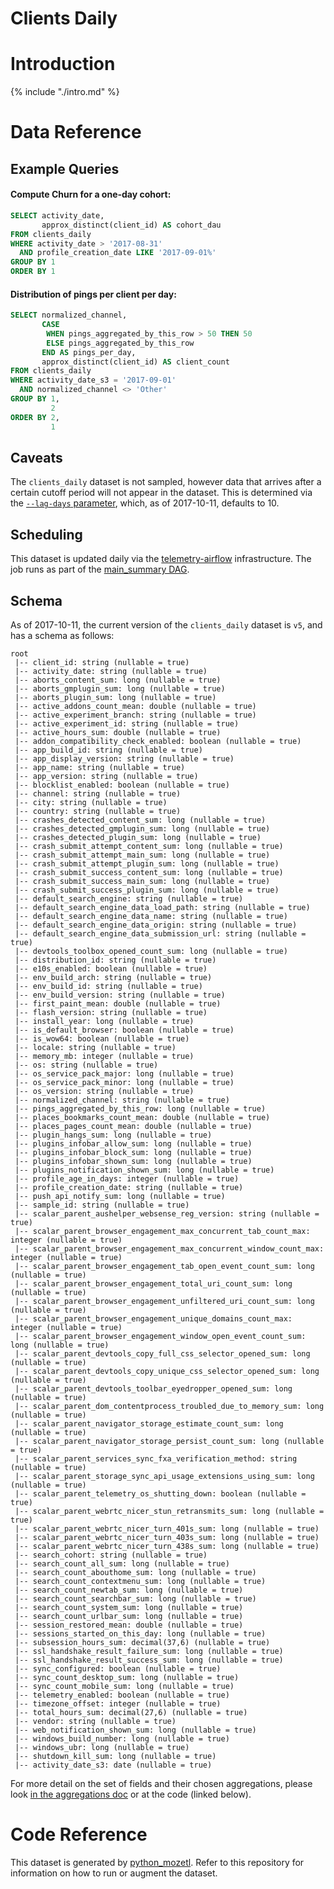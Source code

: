 # Clients Daily

<!-- toc -->

# Introduction

{% include "./intro.md" %}

# Data Reference

## Example Queries

#### Compute Churn for a one-day cohort:

```sql
SELECT activity_date,
       approx_distinct(client_id) AS cohort_dau
FROM clients_daily
WHERE activity_date > '2017-08-31'
  AND profile_creation_date LIKE '2017-09-01%'
GROUP BY 1
ORDER BY 1
```

#### Distribution of pings per client per day:

```sql
SELECT normalized_channel,
       CASE
        WHEN pings_aggregated_by_this_row > 50 THEN 50
        ELSE pings_aggregated_by_this_row
       END AS pings_per_day,
       approx_distinct(client_id) AS client_count
FROM clients_daily
WHERE activity_date_s3 = '2017-09-01'
  AND normalized_channel <> 'Other'
GROUP BY 1,
         2
ORDER BY 2,
         1
```

## Caveats

The `clients_daily` dataset is not sampled, however data that arrives after
a certain cutoff period will not appear in the dataset. This is determined
via the [`--lag-days` parameter](https://github.com/mozilla/python_mozetl/blob/master/mozetl/clientsdaily/rollup.py#L181),
which, as of 2017-10-11, defaults to 10.

## Scheduling

This dataset is updated daily via the
[telemetry-airflow](https://github.com/mozilla/telemetry-airflow) infrastructure.
The job runs as part of the [main_summary DAG](https://github.com/mozilla/telemetry-airflow/blob/master/dags/main_summary.py#L160).

## Schema

As of 2017-10-11, the current version of the `clients_daily` dataset is `v5`, and has a schema as follows:

```
root
 |-- client_id: string (nullable = true)
 |-- activity_date: string (nullable = true)
 |-- aborts_content_sum: long (nullable = true)
 |-- aborts_gmplugin_sum: long (nullable = true)
 |-- aborts_plugin_sum: long (nullable = true)
 |-- active_addons_count_mean: double (nullable = true)
 |-- active_experiment_branch: string (nullable = true)
 |-- active_experiment_id: string (nullable = true)
 |-- active_hours_sum: double (nullable = true)
 |-- addon_compatibility_check_enabled: boolean (nullable = true)
 |-- app_build_id: string (nullable = true)
 |-- app_display_version: string (nullable = true)
 |-- app_name: string (nullable = true)
 |-- app_version: string (nullable = true)
 |-- blocklist_enabled: boolean (nullable = true)
 |-- channel: string (nullable = true)
 |-- city: string (nullable = true)
 |-- country: string (nullable = true)
 |-- crashes_detected_content_sum: long (nullable = true)
 |-- crashes_detected_gmplugin_sum: long (nullable = true)
 |-- crashes_detected_plugin_sum: long (nullable = true)
 |-- crash_submit_attempt_content_sum: long (nullable = true)
 |-- crash_submit_attempt_main_sum: long (nullable = true)
 |-- crash_submit_attempt_plugin_sum: long (nullable = true)
 |-- crash_submit_success_content_sum: long (nullable = true)
 |-- crash_submit_success_main_sum: long (nullable = true)
 |-- crash_submit_success_plugin_sum: long (nullable = true)
 |-- default_search_engine: string (nullable = true)
 |-- default_search_engine_data_load_path: string (nullable = true)
 |-- default_search_engine_data_name: string (nullable = true)
 |-- default_search_engine_data_origin: string (nullable = true)
 |-- default_search_engine_data_submission_url: string (nullable = true)
 |-- devtools_toolbox_opened_count_sum: long (nullable = true)
 |-- distribution_id: string (nullable = true)
 |-- e10s_enabled: boolean (nullable = true)
 |-- env_build_arch: string (nullable = true)
 |-- env_build_id: string (nullable = true)
 |-- env_build_version: string (nullable = true)
 |-- first_paint_mean: double (nullable = true)
 |-- flash_version: string (nullable = true)
 |-- install_year: long (nullable = true)
 |-- is_default_browser: boolean (nullable = true)
 |-- is_wow64: boolean (nullable = true)
 |-- locale: string (nullable = true)
 |-- memory_mb: integer (nullable = true)
 |-- os: string (nullable = true)
 |-- os_service_pack_major: long (nullable = true)
 |-- os_service_pack_minor: long (nullable = true)
 |-- os_version: string (nullable = true)
 |-- normalized_channel: string (nullable = true)
 |-- pings_aggregated_by_this_row: long (nullable = true)
 |-- places_bookmarks_count_mean: double (nullable = true)
 |-- places_pages_count_mean: double (nullable = true)
 |-- plugin_hangs_sum: long (nullable = true)
 |-- plugins_infobar_allow_sum: long (nullable = true)
 |-- plugins_infobar_block_sum: long (nullable = true)
 |-- plugins_infobar_shown_sum: long (nullable = true)
 |-- plugins_notification_shown_sum: long (nullable = true)
 |-- profile_age_in_days: integer (nullable = true)
 |-- profile_creation_date: string (nullable = true)
 |-- push_api_notify_sum: long (nullable = true)
 |-- sample_id: string (nullable = true)
 |-- scalar_parent_aushelper_websense_reg_version: string (nullable = true)
 |-- scalar_parent_browser_engagement_max_concurrent_tab_count_max: integer (nullable = true)
 |-- scalar_parent_browser_engagement_max_concurrent_window_count_max: integer (nullable = true)
 |-- scalar_parent_browser_engagement_tab_open_event_count_sum: long (nullable = true)
 |-- scalar_parent_browser_engagement_total_uri_count_sum: long (nullable = true)
 |-- scalar_parent_browser_engagement_unfiltered_uri_count_sum: long (nullable = true)
 |-- scalar_parent_browser_engagement_unique_domains_count_max: integer (nullable = true)
 |-- scalar_parent_browser_engagement_window_open_event_count_sum: long (nullable = true)
 |-- scalar_parent_devtools_copy_full_css_selector_opened_sum: long (nullable = true)
 |-- scalar_parent_devtools_copy_unique_css_selector_opened_sum: long (nullable = true)
 |-- scalar_parent_devtools_toolbar_eyedropper_opened_sum: long (nullable = true)
 |-- scalar_parent_dom_contentprocess_troubled_due_to_memory_sum: long (nullable = true)
 |-- scalar_parent_navigator_storage_estimate_count_sum: long (nullable = true)
 |-- scalar_parent_navigator_storage_persist_count_sum: long (nullable = true)
 |-- scalar_parent_services_sync_fxa_verification_method: string (nullable = true)
 |-- scalar_parent_storage_sync_api_usage_extensions_using_sum: long (nullable = true)
 |-- scalar_parent_telemetry_os_shutting_down: boolean (nullable = true)
 |-- scalar_parent_webrtc_nicer_stun_retransmits_sum: long (nullable = true)
 |-- scalar_parent_webrtc_nicer_turn_401s_sum: long (nullable = true)
 |-- scalar_parent_webrtc_nicer_turn_403s_sum: long (nullable = true)
 |-- scalar_parent_webrtc_nicer_turn_438s_sum: long (nullable = true)
 |-- search_cohort: string (nullable = true)
 |-- search_count_all_sum: long (nullable = true)
 |-- search_count_abouthome_sum: long (nullable = true)
 |-- search_count_contextmenu_sum: long (nullable = true)
 |-- search_count_newtab_sum: long (nullable = true)
 |-- search_count_searchbar_sum: long (nullable = true)
 |-- search_count_system_sum: long (nullable = true)
 |-- search_count_urlbar_sum: long (nullable = true)
 |-- session_restored_mean: double (nullable = true)
 |-- sessions_started_on_this_day: long (nullable = true)
 |-- subsession_hours_sum: decimal(37,6) (nullable = true)
 |-- ssl_handshake_result_failure_sum: long (nullable = true)
 |-- ssl_handshake_result_success_sum: long (nullable = true)
 |-- sync_configured: boolean (nullable = true)
 |-- sync_count_desktop_sum: long (nullable = true)
 |-- sync_count_mobile_sum: long (nullable = true)
 |-- telemetry_enabled: boolean (nullable = true)
 |-- timezone_offset: integer (nullable = true)
 |-- total_hours_sum: decimal(27,6) (nullable = true)
 |-- vendor: string (nullable = true)
 |-- web_notification_shown_sum: long (nullable = true)
 |-- windows_build_number: long (nullable = true)
 |-- windows_ubr: long (nullable = true)
 |-- shutdown_kill_sum: long (nullable = true)
 |-- activity_date_s3: date (nullable = true)
```

For more detail on the set of fields and their chosen aggregations,
please look
[in the aggregations doc](https://docs.google.com/spreadsheets/d/1jDqnhXrix8WtfBMrq1NzesYd7HrVn__VsA8RyckUrSo/edit#gid=868109559)
or at the code (linked below).

# Code Reference

This dataset is generated by
[python_mozetl](https://github.com/mozilla/python_mozetl/blob/master/mozetl/clientsdaily/rollup.py).
Refer to this repository for information on how to run or augment the dataset.
